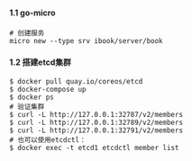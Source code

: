 #### 1.1 go-micro

```shell
# 创建服务
micro new --type srv ibook/server/book 
```

#### 1.2 搭建etcd集群

```shell
$ docker pull quay.io/coreos/etcd
$ docker-compose up
$ docker ps 
# 验证集群
$ curl -L http://127.0.0.1:32787/v2/members
$ curl -L http://127.0.0.1:32789/v2/members
$ curl -L http://127.0.0.1:32791/v2/members
# 也可以使用etcdctl：
$ docker exec -t etcd1 etcdctl member list
```



